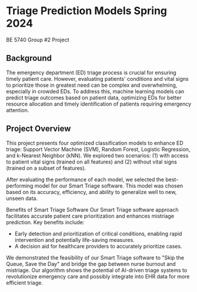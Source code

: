 # Triage Prediction Models Spring 2024
BE 5740 Group #2 Project

## Background
The emergency department (ED) triage process is crucial for ensuring timely patient care. However, evaluating patients' conditions and vital signs to prioritize those in greatest need can be complex and overwhelming, especially in crowded EDs. To address this, machine learning models can predict triage outcomes based on patient data, optimizing EDs for better resource allocation and timely identification of patients requiring emergency attention.

## Project Overview
This project presents four optimized classification models to enhance ED triage: Support Vector Machine (SVM), Random Forest, Logistic Regression, and k-Nearest Neighbor (kNN). We explored two scenarios: (1) with access to patient vital signs (trained on all features) and (2) without vital signs (trained on a subset of features).

After evaluating the performance of each model, we selected the best-performing model for our Smart Triage software. This model was chosen based on its accuracy, efficiency, and ability to generalize well to new, unseen data.

Benefits of Smart Triage Software
Our Smart Triage software approach facilitates accurate patient care prioritization and enhances mistriage prediction. Key benefits include:
- Early detection and prioritization of critical conditions, enabling rapid intervention and potentially life-saving measures.
- A decision aid for healthcare providers to accurately prioritize cases.

We demonstrated the feasibility of our Smart Triage software to "Skip the Queue, Save the Day" and bridge the gap between nurse burnout and mistriage. Our algorithm shows the potential of AI-driven triage systems to revolutionize emergency care and possibly integrate into EHR data for more efficient triage.
